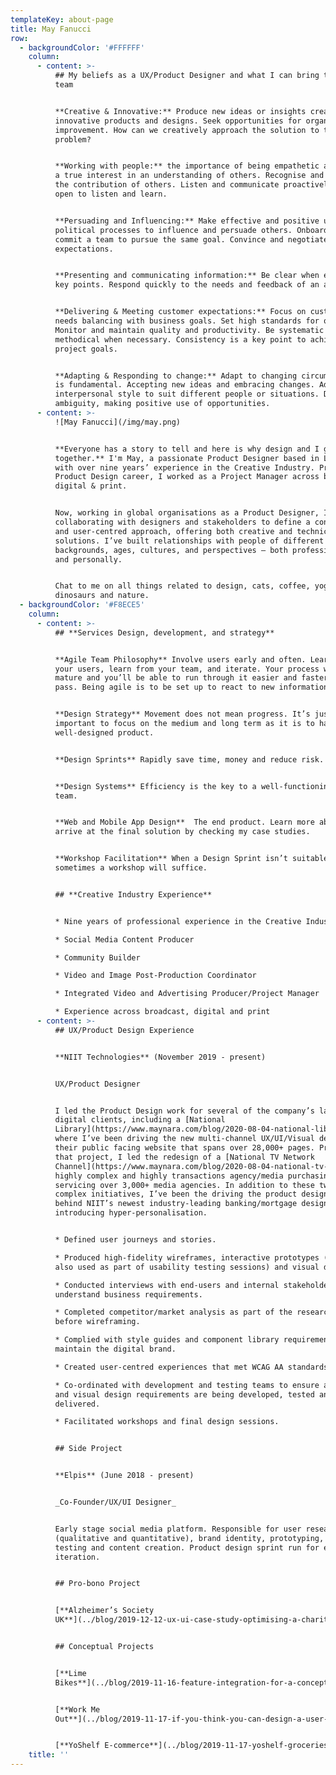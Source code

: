 ```yaml
---
templateKey: about-page
title: May Fanucci
row:
  - backgroundColor: '#FFFFFF'
    column:
      - content: >-
          ## My beliefs as a UX/Product Designer and what I can bring to your
          team


          **Creative & Innovative:** Produce new ideas or insights creating
          innovative products and designs. Seek opportunities for organisational
          improvement. How can we creatively approach the solution to this
          problem?


          **Working with people:** the importance of being empathetic and having
          a true interest in an understanding of others. Recognise and reward
          the contribution of others. Listen and communicate proactively. Being
          open to listen and learn.


          **Persuading and Influencing:** Make effective and positive use of
          political processes to influence and persuade others. Onboard and
          commit a team to pursue the same goal. Convince and negotiate
          expectations.


          **Presenting and communicating information:** Be clear when expressing
          key points. Respond quickly to the needs and feedback of an audience. 


          **Delivering & Meeting customer expectations:** Focus on customer
          needs balancing with business goals. Set high standards for quality.
          Monitor and maintain quality and productivity. Be systematic and
          methodical when necessary. Consistency is a key point to achieve
          project goals.


          **Adapting & Responding to change:** Adapt to changing circumstances
          is fundamental. Accepting new ideas and embracing changes. Adapt
          interpersonal style to suit different people or situations. Deal with
          ambiguity, making positive use of opportunities.
      - content: >-
          ![May Fanucci](/img/may.png)


          **Everyone has a story to tell and here is why design and I go well
          together.** I'm May, a passionate Product Designer based in London
          with over nine years’ experience in the Creative Industry. Prior to my
          Product Design career, I worked as a Project Manager across broadcast,
          digital & print. 


          Now, working in global organisations as a Product Designer, I've been
          collaborating with designers and stakeholders to define a consistent
          and user-centred approach, offering both creative and technical-based
          solutions. I’ve built relationships with people of different
          backgrounds, ages, cultures, and perspectives – both professionally
          and personally. 


          Chat to me on all things related to design, cats, coffee, yoga,
          dinosaurs and nature.
  - backgroundColor: '#F8ECE5'
    column:
      - content: >-
          ## **Services Design, development, and strategy**


          **Agile Team Philosophy** Involve users early and often. Learn from
          your users, learn from your team, and iterate. Your process will
          mature and you’ll be able to run through it easier and faster on each
          pass. Being agile is to be set up to react to new information fast.


          **Design Strategy** Movement does not mean progress. It’s just as
          important to focus on the medium and long term as it is to have a
          well-designed product. 


          **Design Sprints** Rapidly save time, money and reduce risk.


          **Design Systems** Efficiency is the key to a well-functioning design
          team. 


          **Web and Mobile App Design**  The end product. Learn more about how I
          arrive at the final solution by checking my case studies.


          **Workshop Facilitation** When a Design Sprint isn’t suitable,
          sometimes a workshop will suffice.


          ## **Creative Industry Experience**


          * Nine years of professional experience in the Creative Industry

          * Social Media Content Producer

          * Community Builder

          * Video and Image Post-Production Coordinator

          * Integrated Video and Advertising Producer/Project Manager

          * Experience across broadcast, digital and print
      - content: >-
          ## UX/Product Design Experience


          **NIIT Technologies** (November 2019 - present)


          UX/Product Designer


          I led the Product Design work for several of the company’s largest
          digital clients, including a [National
          Library](https://www.maynara.com/blog/2020-08-04-national-library/),
          where I’ve been driving the new multi-channel UX/UI/Visual design for
          their public facing website that spans over 28,000+ pages. Prior to
          that project, I led the redesign of a [National TV Network
          Channel](https://www.maynara.com/blog/2020-08-04-national-tv-network-channel/)’s
          highly complex and highly transactions agency/media purchasing portal
          servicing over 3,000+ media agencies. In addition to these two highly
          complex initiatives, I’ve been the driving the product design force
          behind NIIT’s newest industry-leading banking/mortgage design
          introducing hyper-personalisation.


          * Defined user journeys and stories.

          * Produced high-fidelity wireframes, interactive prototypes (that were
          also used as part of usability testing sessions) and visual designs.

          * Conducted interviews with end-users and internal stakeholders to
          understand business requirements.

          * Completed competitor/market analysis as part of the research phase
          before wireframing.

          * Complied with style guides and component library requirements to
          maintain the digital brand.

          * Created user-centred experiences that met WCAG AA standards.

          * Co-ordinated with development and testing teams to ensure all UX/UI
          and visual design requirements are being developed, tested and
          delivered.

          * Facilitated workshops and final design sessions.


          ## Side Project


          **Elpis** (June 2018 - present)


          _Co-Founder/UX/UI Designer_


          Early stage social media platform. Responsible for user research
          (qualitative and quantitative), brand identity, prototyping, user
          testing and content creation. Product design sprint run for early
          iteration.


          ## Pro-bono Project


          [**Alzheimer’s Society
          UK**](../blog/2019-12-12-ux-ui-case-study-optimising-a-charity-e-commerce-experience/)


          ## Conceptual Projects


          [**Lime
          Bikes**](../blog/2019-11-16-feature-integration-for-a-conceptual-bike-sharing-mobile-application/)


          [**Work Me
          Out**](../blog/2019-11-17-if-you-think-you-can-design-a-user-experience-and-prototype-it-in-5-days-you’re-right/)


          [**YoShelf E-commerce**](../blog/2019-11-17-yoshelf-groceries/)
    title: ''
---
```


###
